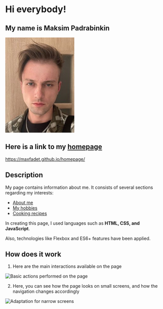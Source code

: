 # Hi everybody! 
## My name is Maksim Padrabinkin
![Maksim](image/my-image-markdown.jpg)
## Here is a link to my [homepage](https://maxfadet.github.io/homepage/)
https://maxfadet.github.io/homepage/
## Description
My page contains information about me.
It consists of several sections regarding my interests:
* [About me](https://maxfadet.github.io/homepage/#about_me)
* [My hobbies](https://maxfadet.github.io/homepage/#my_hobbies)
* [Cooking recipes](https://maxfadet.github.io/homepage/#cooking_recipes)

In creating this page, I used languages such as **HTML, CSS, and JavaScript**.

Also, technologies like Flexbox and ES6+ features have been applied.

## How does it work

1. Here are the main interactions available on the page

![Basic actions performed on the page](https://github.com/maxFadet/homepage/blob/main/image/the-main-showing.gif "my blog")

2. Here, you can see how the page looks on small screens, and how the navigation changes accordingly

![Adaptation for narrow screens](https://github.com/maxFadet/homepage/blob/main/image/responsive.gif "responsive")

